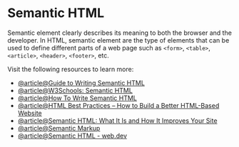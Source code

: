 # Semantic HTML

Semantic element clearly describes its meaning to both the browser and the developer. In HTML, semantic element are the type of elements that can be used to define different parts of a web page such as `<form>`, `<table>`, `<article>`, `<header>`, `<footer>`, etc.

Visit the following resources to learn more:

- [@article@Guide to Writing Semantic HTML](https://cs.fyi/guide/writing-semantic-html)
- [@article@W3Schools: Semantic HTML](https://www.w3schools.com/html/html5_semantic_elements.asp)
- [@article@How To Write Semantic HTML](https://hackernoon.com/how-to-write-semantic-html-dkq3ulo)
- [@article@HTML Best Practices – How to Build a Better HTML-Based Website](https://www.freecodecamp.org/news/html-best-practices/)
- [@article@Semantic HTML: What It Is and How It Improves Your Site](https://blog.hubspot.com/website/semantic-html)
- [@article@Semantic Markup](https://html.com/semantic-markup)
- [@article@Semantic HTML - web.dev](https://web.dev/learn/html/semantic-html/)